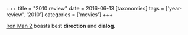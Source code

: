 +++
title = "2010 review"
date = 2016-06-13
[taxonomies]
tags = ['year-review', '2010']
categories = ['movies']
+++

[Iron Man 2] boasts best **direction** and **dialog**.

  [Iron Man 2]: http://tshepang.net/iron-man-2
